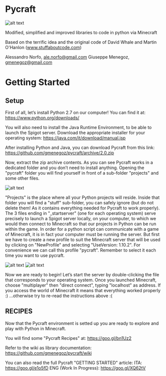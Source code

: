 # Pycraft
![alt text](https://alessandronorfo.files.wordpress.com/2017/04/pycraft.png?w=136&h=150)

Modified, simplified and improved libraries to code in python via Minecraft

Based on the terrific idea and the original code of David Whale and Martin O'Hanlon (www.stuffaboutcode.com)

Alessandro Norfo, ale.norfo@gmail.com
Giuseppe Menegoz, gmenegoz@gmail.com

# Getting Started
## Setup
First of all, let’s install Python 2.7 on our computer! You can find it at: https://www.python.org/downloads/
 
You will also need to install the Java Runtime Environment, to be able to launch the Spigot server. Download the appropriate installer for your operating system: https://java.com/it/download/manual.jsp

After installing Python and Java, you can download Pycraft from this link: https://github.com/gmenegoz/pycraft/archive/2.0.zip 
 
Now, extract the zip archive contents.
As you can see Pycraft works in a dedicated folder and you don’t need to install anything.
Opening the "pycraft" folder you will find yourself in front of a sub-folder "projects" and some other files.

![alt text](https://lh5.googleusercontent.com/aPrhGjgi8xDVm298Cqqp2FDMOj2T76MMp-V1m0SCWQq2XCtdN0_NsMhp4_ykBwPp7JyQRnHa5UL0iuCwzpYQfZa5U2qScjUNEm8V8BxKbq0Ue3xr-nCCACR8Trf9LEvYGoOg_q_F)

"Projects" is the place where all your Python projects will reside. Inside that folder you will find a "stuff" sub-folder, you can safely ignore (but do not delete them! As it contains everything needed for Pycraft to work properly).
The 3 files ending in "_startserver" (one for each operating system) serve precisely to launch a Spigot server locally, on your computer, to which we would then connect to Minecraft so that our projects in Python can be run within the game. In order for a python script can communicate with a game of Minecraft, it is in fact your computer must be running the server.
But first we have to create a new profile to suit the Minecraft server that will be used by clicking on "NewProfile" and selecting "UseVersion: 1.10.2". For convenience we can call this profile "pycraft". Remember to select it each time you want to use pycraft.

![alt text](https://lh6.googleusercontent.com/9haWZ8FfzyJnUhCUiAmHWgWxwEOXh8f91Os1cv9nHDB9lqBL1liKjrWau5o0NwbTAlgoNSgsLNfMqfyrf8_B6TGhUFESXzG6McpuyS7gKqukMeM5hcpPByeTpH1r4MiMBl1qBjX7)
![alt text](https://lh3.googleusercontent.com/9HTsyfuJTPmwY2USWuHaGFplW9OwBmW0a8GUTTM-X45k6a6Qn3THYcqfVDTnjl7l6qCqae0dm6GPk3NFfEJVU5Tn1SpsO1m6MEfvunrsWmjTeGuhf4z_KDA-XBxuATrbMMpf5De_)

Now we are ready to begin!
Let’s start the server by double-clicking the file that corresponds to your operating system.
Once you launched Minecraft, choose "multiplayer" then "direct connect", typing "localhost" as address.
If you access the world of Minecraft it means that everything worked properly :) ...otherwise try to re-read the instructions above :(

## RECIPES
Now that the Pycraft environment is setted up you are ready to explore and play with Python in Minecraft. 

You will find some "Pycraft Recipes" at: https://goo.gl/bn1Uz2

Refer to the wiki as library documentation: https://github.com/gmenegoz/pycraft/wiki

You can also read the full Pycraft "GETTING STARTED" article: 
ITA: https://goo.gl/e1o5fD
ENG (Work In Progress): https://goo.gl/XQ62tV
